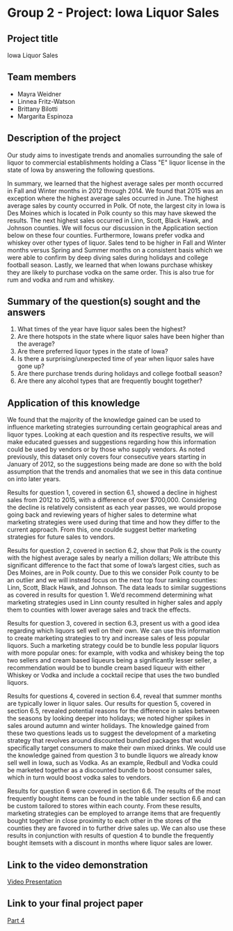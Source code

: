 # Group 2 - Project: Iowa Liquor Sales  

## Project title 
Iowa Liquor Sales

## Team members 
- Mayra Weidner
- Linnea Fritz-Watson
- Brittany Bilotti
- Margarita Espinoza

## Description of the project 
Our study aims to investigate trends and anomalies surrounding the sale of liquor to commercial establishments holding a Class "E" liquor license in the state of Iowa by answering the following questions.

In summary, we learned that the highest average sales per month occurred in Fall and Winter months in 2012 through 2014. We found that 2015 was an exception where the highest average sales occurred in June. The highest average sales by county occurred in Polk. Of note, the largest city in Iowa is Des Moines which is located in Polk county so this may have skewed the results. The next highest sales occurred in Linn, Scott, Black Hawk, and Johnson counties. We will focus our discussion in the Application section below on these four counties. Furthermore, Iowans prefer vodka and whiskey over other types of liquor. Sales tend to be higher in Fall and Winter months versus Spring and Summer months on a consistent basis which we were able to confirm by deep diving sales during holidays and college football season. Lastly, we learned that when Iowans purchase whiskey they are likely to purchase vodka on the same order. This is also true for rum and vodka and rum and whiskey.


## Summary of the question(s) sought and the answers 
1) What times of the year have liquor sales been the highest?
2) Are there hotspots in the state where liquor sales have been higher than the average?
3) Are there preferred liquor types in the state of Iowa?
4) Is there a surprising/unexpected time of year when liquor sales have gone up?
5) Are there purchase trends during holidays and college football season?
6) Are there any alcohol types that are frequently bought together? 



## Application of this knowledge 
We found that the majority of the knowledge gained can be used to influence marketing strategies surrounding certain geographical areas and liquor types. Looking at each question and its respective results, we will make educated guesses and suggestions regarding how this information could be used by vendors or by those who supply vendors. As noted previously, this dataset only covers four consecutive years starting in January of 2012, so the suggestions being made are done so with the bold assumption that the trends and anomalies that we see in this data continue on into later years. 

Results for question 1, covered in section 6.1, showed a decline in highest sales from 2012 to 2015, with a difference of over $700,000. Considering the decline is relatively consistent as each year passes, we would propose going back and reviewing years of higher sales to determine what marketing strategies were used during that time and how they differ to the current approach. From this, one coulde suggest better marketing strategies for future sales to vendors.

Results for question 2, covered in section 6.2, show that Polk is the county with the highest average sales by nearly a million dollars; We attribute this significant difference to the fact that some of Iowa’s largest cities, such as Des Moines, are in Polk county. Due to this we consider Polk county to be an outlier and we will instead focus on the next top four ranking counties: Linn, Scott, Black Hawk, and Johnson. The data leads to similar suggestions as covered in results for question 1. We’d recommend determining what marketing strategies used in Linn county resulted in higher sales and apply them to counties with lower average sales and track the effects. 

Results for question 3, covered in section 6.3, present us with a good idea regarding which liquors sell well on their own. We can use this information to create marketing strategies to try and increase sales of less popular liquors. Such a marketing strategy could be to bundle less popular liquors with more popular ones: for example, with vodka and whiskey being the top two sellers and cream based liqueurs being a significantly lesser seller, a recommendation would be to bundle cream based liqueur with either Whiskey or Vodka and include a cocktail recipe that uses the two bundled liquors. 

Results for questions 4, covered in section 6.4, reveal that summer months are typically lower in liquor sales. Our results for question 5, covered in section 6.5, revealed potential reasons for the difference in sales between the seasons by looking deeper into holidays; we noted higher spikes in sales around autumn and winter holidays. 
The knowledge gained from these two questions leads us to suggest the development of a marketing strategy that revolves around discounted bundled packages that would specifically target consumers to make their own mixed drinks. We could use the knowledge gained from question 3 to bundle liquors we already know sell well in Iowa, such as Vodka. As an example, Redbull and Vodka could be marketed together as a discounted bundle to boost consumer sales, which in turn would boost vodka sales to vendors.

Results for question 6 were covered in section 6.6. The results of the most frequently bought items can be found in the table under section 6.6 and can be custom tailored to stores within each county.  From these results, marketing strategies can be employed to arrange items that are frequently bought together in close proximity to each other in the stores of the counties they are favored in to further drive sales up. We can also use these results in conjunction with results of question 4 to bundle the frequently bought itemsets with a discount in months where liquor sales are lower.  


## Link to the video demonstration 
[Video Presentation](https://drive.google.com/file/d/1-D4fwcwBHCq-WRI2rB3p9kpv6EiK5srI/view?usp=share_link)

## Link to your final project paper
[Part 4](https://docs.google.com/document/d/1VDaHzX5OaHy2XkZj86yWspM4sd2gTmPSdYsdEWUiho8/edit?usp=sharing)

